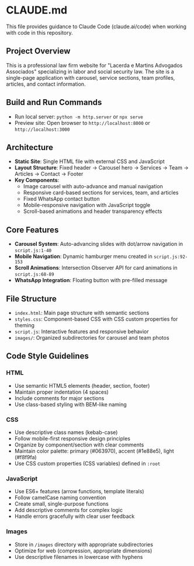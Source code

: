 # CLAUDE.md

This file provides guidance to Claude Code (claude.ai/code) when working with code in this repository.

## Project Overview
This is a professional law firm website for "Lacerda e Martins Advogados Associados" specializing in labor and social security law. The site is a single-page application with carousel, service sections, team profiles, articles, and contact information.

## Build and Run Commands
- Run local server: `python -m http.server` or `npx serve`
- Preview site: Open browser to `http://localhost:8000` or `http://localhost:3000`

## Architecture
- **Static Site**: Single HTML file with external CSS and JavaScript
- **Layout Structure**: Fixed header → Carousel hero → Services → Team → Articles → Contact → Footer
- **Key Components**:
  - Image carousel with auto-advance and manual navigation
  - Responsive card-based sections for services, team, and articles
  - Fixed WhatsApp contact button
  - Mobile-responsive navigation with JavaScript toggle
  - Scroll-based animations and header transparency effects

## Core Features
- **Carousel System**: Auto-advancing slides with dot/arrow navigation in `script.js:1-40`
- **Mobile Navigation**: Dynamic hamburger menu created in `script.js:92-153` 
- **Scroll Animations**: Intersection Observer API for card animations in `script.js:68-89`
- **WhatsApp Integration**: Floating button with pre-filled message

## File Structure
- `index.html`: Main page structure with semantic sections
- `styles.css`: Component-based CSS with CSS custom properties for theming
- `script.js`: Interactive features and responsive behavior
- `images/`: Organized subdirectories for carousel and team photos

## Code Style Guidelines

### HTML
- Use semantic HTML5 elements (header, section, footer)
- Maintain proper indentation (4 spaces)
- Include comments for major sections
- Use class-based styling with BEM-like naming

### CSS
- Use descriptive class names (kebab-case)
- Follow mobile-first responsive design principles
- Organize by component/section with clear comments
- Maintain color palette: primary (#063970), accent (#1e88e5), light (#f8f9fa)
- Use CSS custom properties (CSS variables) defined in `:root`

### JavaScript
- Use ES6+ features (arrow functions, template literals)
- Follow camelCase naming convention
- Create small, single-purpose functions
- Add descriptive comments for complex logic
- Handle errors gracefully with clear user feedback

### Images
- Store in `/images` directory with appropriate subdirectories
- Optimize for web (compression, appropriate dimensions)
- Use descriptive filenames in lowercase with hyphens